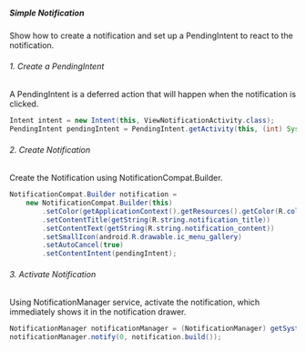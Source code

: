 ##### Simple Notification
Show how to create a notification and set up a PendingIntent to react to the notification.

###### 1. Create a PendingIntent
A PendingIntent is a deferred action that will happen when the notification is clicked.

```java
Intent intent = new Intent(this, ViewNotificationActivity.class);
PendingIntent pendingIntent = PendingIntent.getActivity(this, (int) System.currentTimeMillis(), intent, 0);
```

###### 2. Create Notification
Create the Notification using NotificationCompat.Builder.
```java
NotificationCompat.Builder notification =
    new NotificationCompat.Builder(this)
        .setColor(getApplicationContext().getResources().getColor(R.color.notification_background))
        .setContentTitle(getString(R.string.notification_title))
        .setContentText(getString(R.string.notification_content))
        .setSmallIcon(android.R.drawable.ic_menu_gallery)
        .setAutoCancel(true)
        .setContentIntent(pendingIntent);
```

###### 3. Activate Notification
Using NotificationManager service, activate the notification, which immediately shows it in the notification drawer.
```java
NotificationManager notificationManager = (NotificationManager) getSystemService(NOTIFICATION_SERVICE);
notificationManager.notify(0, notification.build());
```